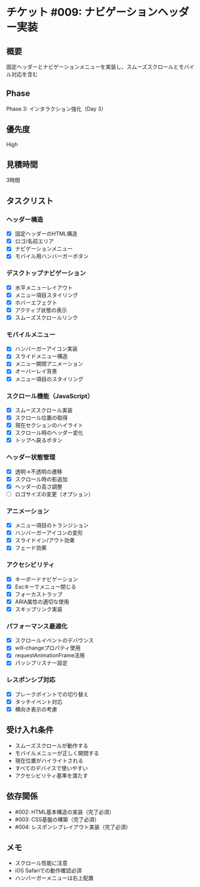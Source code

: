 # チケット #009: ナビゲーションヘッダー実装

## 概要
固定ヘッダーとナビゲーションメニューを実装し、スムーズスクロールとモバイル対応を含む

## Phase
Phase 3: インタラクション強化（Day 3）

## 優先度
High

## 見積時間
3時間

## タスクリスト

### ヘッダー構造
- [x] 固定ヘッダーのHTML構造
- [x] ロゴ/名前エリア
- [x] ナビゲーションメニュー
- [x] モバイル用ハンバーガーボタン

### デスクトップナビゲーション
- [x] 水平メニューレイアウト
- [x] メニュー項目スタイリング
- [x] ホバーエフェクト
- [x] アクティブ状態の表示
- [x] スムーズスクロールリンク

### モバイルメニュー
- [x] ハンバーガーアイコン実装
- [x] スライドメニュー構造
- [x] メニュー開閉アニメーション
- [x] オーバーレイ背景
- [x] メニュー項目のスタイリング

### スクロール機能（JavaScript）
- [x] スムーズスクロール実装
- [x] スクロール位置の取得
- [x] 現在セクションのハイライト
- [x] スクロール時のヘッダー変化
- [x] トップへ戻るボタン

### ヘッダー状態管理
- [x] 透明→不透明の遷移
- [x] スクロール時の影追加
- [x] ヘッダーの高さ調整
- [ ] ロゴサイズの変更（オプション）

### アニメーション
- [x] メニュー項目のトランジション
- [x] ハンバーガーアイコンの変形
- [x] スライドイン/アウト効果
- [x] フェード効果

### アクセシビリティ
- [x] キーボードナビゲーション
- [x] Escキーでメニュー閉じる
- [x] フォーカストラップ
- [x] ARIA属性の適切な使用
- [x] スキップリンク実装

### パフォーマンス最適化
- [x] スクロールイベントのデバウンス
- [x] will-changeプロパティ使用
- [x] requestAnimationFrame活用
- [x] パッシブリスナー設定

### レスポンシブ対応
- [x] ブレークポイントでの切り替え
- [x] タッチイベント対応
- [x] 横向き表示の考慮

## 受け入れ条件
- スムーズスクロールが動作する
- モバイルメニューが正しく開閉する
- 現在位置がハイライトされる
- すべてのデバイスで使いやすい
- アクセシビリティ基準を満たす

## 依存関係
- #002: HTML基本構造の実装（完了必須）
- #003: CSS基盤の構築（完了必須）
- #004: レスポンシブレイアウト実装（完了必須）

## メモ
- スクロール性能に注意
- iOS Safariでの動作確認必須
- ハンバーガーメニューは右上配置